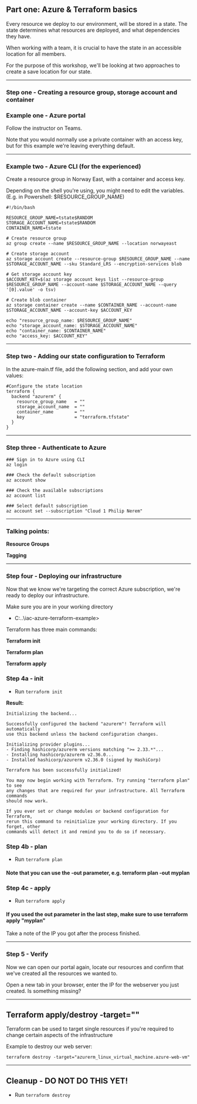## Part one: Azure & Terraform basics

Every resource we deploy to our environment, will be stored in a state. The state determines what resources are deployed, and what dependencies they have. 

When working with a team, it is crucial to have the state in an accessible location for all members.

For the purpose of this workshop, we'll be looking at two approaches to create a save location for our state. 

---

### Step one - Creating a resource group, storage account and container

### Example one - Azure portal
Follow the instructor on Teams.

Note that you would normally use a private container with an access key, but for this example we're leaving everything default.

---

### Example two - Azure CLI (for the experienced)
Create a resource group in Norway East, with a container and access key.

Depending on the shell you're using, you might need to edit the variables. (E.g. in Powershell: $RESOURCE_GROUP_NAME)
```
#!/bin/bash

RESOURCE_GROUP_NAME=tstate$RANDOM
STORAGE_ACCOUNT_NAME=tstate$RANDOM
CONTAINER_NAME=tstate

# Create resource group
az group create --name $RESOURCE_GROUP_NAME --location norwayeast

# Create storage account
az storage account create --resource-group $RESOURCE_GROUP_NAME --name $STORAGE_ACCOUNT_NAME --sku Standard_LRS --encryption-services blob

# Get storage account key
$ACCOUNT_KEY=$(az storage account keys list --resource-group $RESOURCE_GROUP_NAME --account-name $STORAGE_ACCOUNT_NAME --query '[0].value' -o tsv)

# Create blob container
az storage container create --name $CONTAINER_NAME --account-name $STORAGE_ACCOUNT_NAME --account-key $ACCOUNT_KEY

echo "resource_group_name: $RESOURCE_GROUP_NAME"
echo "storage_account_name: $STORAGE_ACCOUNT_NAME"
echo "container_name: $CONTAINER_NAME"
echo "access_key: $ACCOUNT_KEY"
```

---


### Step two - Adding our state configuration to Terraform
In the azure-main.tf file, add the following section, and add your own values:
```
#Configure the state location
terraform {
  backend "azurerm" {
    resource_group_name   = ""
    storage_account_name  = ""
    container_name        = ""
    key                   = "terraform.tfstate"
  }
}
```

---


### Step three - Authenticate to Azure

```
### Sign in to Azure using CLI
az login

### Check the default subscription
az account show

### Check the available subscriptions
az account list

### Select default subscription
az account set --subscription "Cloud 1 Philip Nerem"
```

---

### Talking points:
**Resource Groups**

**Tagging**

---

### Step four - Deploying our infrastructure
Now that we know we're targeting the correct Azure subscription, we're ready to deploy our infrastructure.

Make sure you are in your working directory
- C:\..\iac-azure-terraform-example>

Terraform has three main commands:

**Terraform init**

**Terraform plan**

**Terraform apply**

### Step 4a - init

- Run ```terraform init```

**Result:**
```
Initializing the backend...

Successfully configured the backend "azurerm"! Terraform will automatically
use this backend unless the backend configuration changes.

Initializing provider plugins...
- Finding hashicorp/azurerm versions matching ">= 2.33.*"...
- Installing hashicorp/azurerm v2.36.0...
- Installed hashicorp/azurerm v2.36.0 (signed by HashiCorp)

Terraform has been successfully initialized!

You may now begin working with Terraform. Try running "terraform plan" to see
any changes that are required for your infrastructure. All Terraform commands
should now work.

If you ever set or change modules or backend configuration for Terraform,
rerun this command to reinitialize your working directory. If you forget, other
commands will detect it and remind you to do so if necessary.
```

### Step 4b - plan

- Run ```terraform plan``` 
#### Note that you can use the -out parameter, e.g. terraform plan -out myplan


### Step 4c - apply
- Run ```terraform apply```
#### If you used the out parameter in the last step, make sure to use terraform apply "myplan"

Take a note of the IP you got after the process finished.


---


### Step 5 - Verify

Now we can open our portal again, locate our resources and confirm that we've created all the resources we wanted to.

Open a new tab in your browser, enter the IP for the webserver you just created. Is something missing?

---


## Terraform apply/destroy -target=""

Terraform can be used to target single resources if you're required to change certain aspects of the infrastructure

Example to destroy our web server:

```
terraform destroy -target="azurerm_linux_virtual_machine.azure-web-vm"
```

---


## Cleanup -  DO NOT DO THIS YET!

- Run ```terraform destroy```